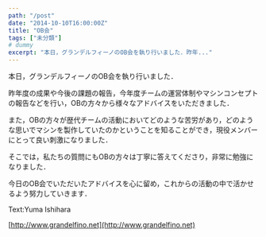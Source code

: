 ```yaml
---
path: "/post"
date: "2014-10-10T16:00:00Z"
title: "OB会"
tags: ["未分類"]
# dummy
excerpt: "本日，グランデルフィーノのOB会を執り行いました．昨年..."
---
```




[](10-1.jpg)

本日，グランデルフィーノのOB会を執り行いました．

昨年度の成果や今後の課題の報告，今年度チームの運営体制やマシンコンセプトの報告などを行い，OBの方々から様々なアドバイスをいただきました．

また，OBの方々が歴代チームの活動においてどのような苦労があり，どのような思いでマシンを製作していたのかということを知ることができ，現役メンバーにとって良い刺激になりました．

そこでは，私たちの質問にもOBの方々は丁寧に答えてくださり，非常に勉強になりました．

今日のOB会でいただいたアドバイスを心に留め，これからの活動の中で活かせるよう努力していきます．

Text:Yuma Ishihara

[http://www.grandelfino.net](http://www.grandelfino.net)

